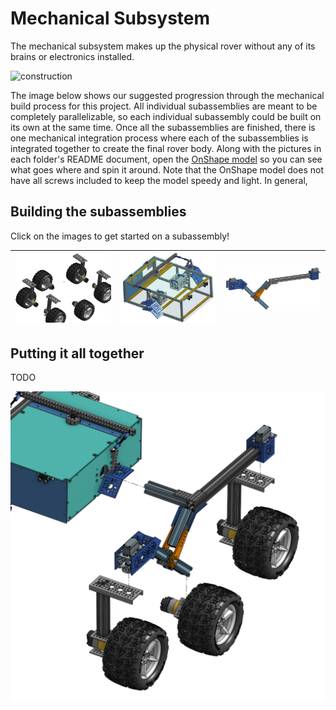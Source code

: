 # Mechanical Subsystem

The mechanical subsystem makes up the physical rover without any of its brains or electronics installed.

![construction](images/rover-construction.png)

The image below shows our suggested progression through the mechanical build process for this project. All individual subassemblies are meant to be completely parallelizable, so each individual subassembly could be built on its own at the same time. Once all the subassemblies are finished, there is one mechanical integration process where each of the subassemblies is integrated together to create the final rover body. Along with the pictures in each folder's README document, open the [OnShape model](https://cad.onshape.com/documents/e4f00b1a3d2edb1a84bbba1c/w/8ab8f394324bcc586236ef5d/e/9191e5ad2a70f387b419bc55?renderMode=0&uiState=645ede92f3a1a9205158b296) so you can see what goes where and spin it around. Note that the OnShape model does not have all screws included to keep the model speedy and light. In general, 

## Building the subassemblies

Click on the images to get started on a subassembly!

| [![wheel assy](wheel_assembly/images/wheels.png)](wheel_assembly/README.md) | [![body](body/images/body.png)](body/README.md) | [![rocker bogie](rocker_bogie/images/rocker_bogie.png)](rocker_bogie/README.md) |
| --------------------------------------------------------------------------- | ----------------------------------------------- | ------------------------------------------------------------------------------- |

## Putting it all together

TODO

![exploded view](images/exploded_mechanical.png)
